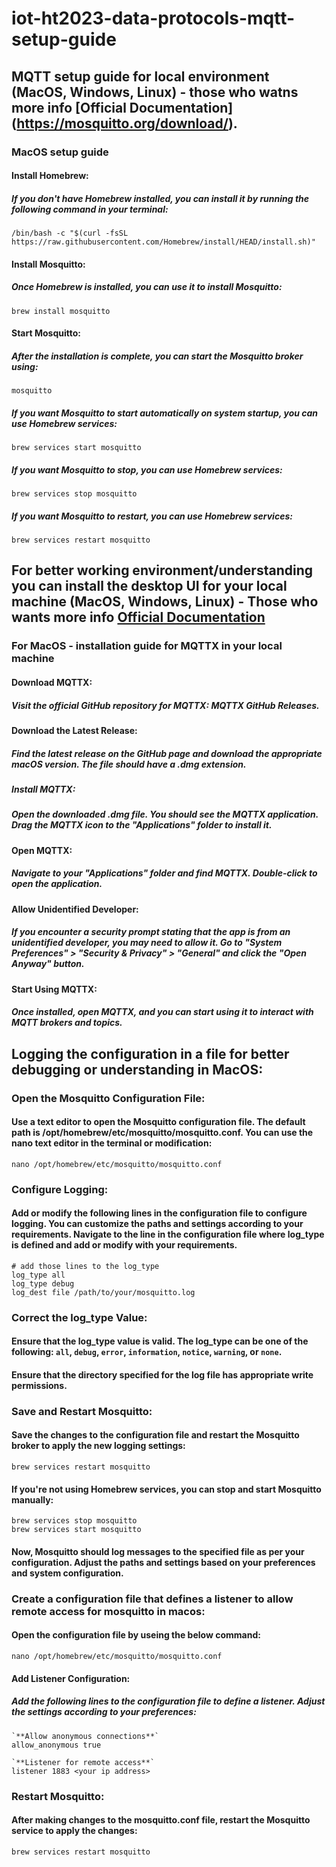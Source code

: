 # iot-ht2023-data-protocols-mqtt-setup-guide
## MQTT setup guide for local environment (MacOS, Windows, Linux) - those who watns more info [Official Documentation] (https://mosquitto.org/download/).
### **MacOS setup guide**
#### Install Homebrew:
##### If you don't have Homebrew installed, you can install it by running the following command in your terminal: 
```
/bin/bash -c "$(curl -fsSL https://raw.githubusercontent.com/Homebrew/install/HEAD/install.sh)"
```
#### **Install Mosquitto:**
##### Once Homebrew is installed, you can use it to install Mosquitto:
```
brew install mosquitto
```
#### **Start Mosquitto:**
##### After the installation is complete, you can start the Mosquitto broker using: 
```
mosquitto
```
##### **If you want Mosquitto to start automatically on system startup, you can use Homebrew services:**
```
brew services start mosquitto
```
##### **If you want Mosquitto to stop, you can use Homebrew services:**
```
brew services stop mosquitto
```

##### **If you want Mosquitto to restart, you can use Homebrew services:**
```
brew services restart mosquitto
```

## For better working environment/understanding you can install the desktop UI for your local machine (MacOS, Windows, Linux) - Those who wants more info [Official Documentation](https://mqttx.app/)
### For MacOS - installation guide for MQTTX in your local machine
#### **Download MQTTX:**
##### Visit the official GitHub repository for MQTTX: MQTTX GitHub Releases.

#### **Download the Latest Release:**
##### Find the latest release on the GitHub page and download the appropriate macOS version. The file should have a .dmg extension.

##### **Install MQTTX:**
##### Open the downloaded .dmg file. You should see the MQTTX application. Drag the MQTTX icon to the "Applications" folder to install it.

#### **Open MQTTX:**
##### Navigate to your "Applications" folder and find MQTTX. Double-click to open the application.

#### **Allow Unidentified Developer:**
##### If you encounter a security prompt stating that the app is from an unidentified developer, you may need to allow it. Go to "System Preferences" > "Security & Privacy" > "General" and click the "Open Anyway" button.

#### **Start Using MQTTX:**
##### Once installed, open MQTTX, and you can start using it to interact with MQTT brokers and topics.

## **Logging the configuration in a file for better debugging or understanding in MacOS:**
### **Open the Mosquitto Configuration File:**
#### Use a text editor to open the Mosquitto configuration file. The default path is /opt/homebrew/etc/mosquitto/mosquitto.conf. You can use the nano text editor in the terminal or modification:
```
nano /opt/homebrew/etc/mosquitto/mosquitto.conf

```
### **Configure Logging:**
#### Add or modify the following lines in the configuration file to configure logging. You can customize the paths and settings according to your requirements. Navigate to the line in the configuration file where **log_type** is defined and add or modify with your requirements.
```
# add those lines to the log_type
log_type all
log_type debug
log_dest file /path/to/your/mosquitto.log

```
### **Correct the log_type Value:**
#### Ensure that the log_type value is valid. The **log_type** can be one of the following: `all`, `debug`, `error`, `information`, `notice`, `warning`, or `none`.

#### Ensure that the directory specified for the log file has appropriate write permissions.
### **Save and Restart Mosquitto:**
#### Save the changes to the configuration file and restart the Mosquitto broker to apply the new logging settings:
```
brew services restart mosquitto
```
#### If you're not using Homebrew services, you can stop and start Mosquitto manually:
```
brew services stop mosquitto
brew services start mosquitto

```
#### Now, Mosquitto should log messages to the specified file as per your configuration. Adjust the paths and settings based on your preferences and system configuration.

### **Create a configuration file that defines a listener to allow remote access for mosquitto in macos:**
#### **Open the configuration file by useing the below command:**
```
nano /opt/homebrew/etc/mosquitto/mosquitto.conf

```
#### **Add Listener Configuration:**
##### Add the following lines to the configuration file to define a listener. Adjust the settings according to your preferences:
```
`**Allow anonymous connections**`
allow_anonymous true

`**Listener for remote access**`
listener 1883 <your ip address>

```
### **Restart Mosquitto:**
#### After making changes to the mosquitto.conf file, restart the Mosquitto service to apply the changes:
```
brew services restart mosquitto

```
